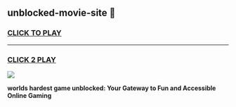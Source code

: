 
## unblocked-movie-site 👋
<h3>
<a href="https://premium.freeplayer.one?title=unblocked-movie-site&ref=14F">CLICK TO PLAY</a></h3>
<hr>

<h3>
<a href="https://premium.freeplayer.one?title=unblocked-movie-site&ref=14F">CLICK 2 PLAY</a>
  
</h3>

<a href="https://premium.freeplayer.one?title=unblocked-movie-site&ref=12F/"><img src="https://clearcache.store/games.png"></a>


**worlds hardest game unblocked: Your Gateway to Fun and Accessible Online Gaming**
